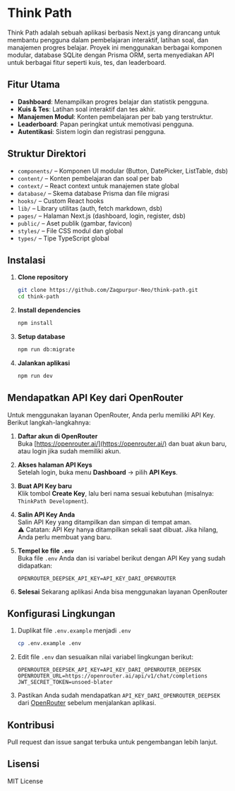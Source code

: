 # Think Path

Think Path adalah sebuah aplikasi berbasis Next.js yang dirancang untuk membantu pengguna dalam pembelajaran interaktif, latihan soal, dan manajemen progres belajar. Proyek ini menggunakan berbagai komponen modular, database SQLite dengan Prisma ORM, serta menyediakan API untuk berbagai fitur seperti kuis, tes, dan leaderboard.

## Fitur Utama
- **Dashboard**: Menampilkan progres belajar dan statistik pengguna.
- **Kuis & Tes**: Latihan soal interaktif dan tes akhir.
- **Manajemen Modul**: Konten pembelajaran per bab yang terstruktur.
- **Leaderboard**: Papan peringkat untuk memotivasi pengguna.
- **Autentikasi**: Sistem login dan registrasi pengguna.

## Struktur Direktori
- `components/` – Komponen UI modular (Button, DatePicker, ListTable, dsb)
- `content/` – Konten pembelajaran dan soal per bab
- `context/` – React context untuk manajemen state global
- `database/` – Skema database Prisma dan file migrasi
- `hooks/` – Custom React hooks
- `lib/` – Library utilitas (auth, fetch markdown, dsb)
- `pages/` – Halaman Next.js (dashboard, login, register, dsb)
- `public/` – Aset publik (gambar, favicon)
- `styles/` – File CSS modul dan global
- `types/` – Tipe TypeScript global

## Instalasi
1. **Clone repository**
    ```bash
    git clone https://github.com/Zaqpurpur-Neo/think-path.git
    cd think-path
    ```
2. **Install dependencies**
    ```bash
    npm install
    ```
3. **Setup database**
    ```bash
    npm run db:migrate
    ```
4. **Jalankan aplikasi**
    ```bash
    npm run dev
    ```

## Mendapatkan API Key dari OpenRouter

Untuk menggunakan layanan OpenRouter, Anda perlu memiliki API Key. Berikut langkah-langkahnya:

1. **Daftar akun di OpenRouter**  
   Buka [https://openrouter.ai/](https://openrouter.ai/) dan buat akun baru, atau login jika sudah memiliki akun.

2. **Akses halaman API Keys**  
   Setelah login, buka menu **Dashboard** → pilih **API Keys**.

3. **Buat API Key baru**  
   Klik tombol **Create Key**, lalu beri nama sesuai kebutuhan (misalnya: `ThinkPath Development`).

4. **Salin API Key Anda**  
   Salin API Key yang ditampilkan dan simpan di tempat aman.  
   ⚠️ Catatan: API Key hanya ditampilkan sekali saat dibuat. Jika hilang, Anda perlu membuat yang baru.

5. **Tempel ke file `.env`**  
   Buka file `.env` Anda dan isi variabel berikut dengan API Key yang sudah didapatkan:

   ```env
   OPENROUTER_DEEPSEK_API_KEY=API_KEY_DARI_OPENROUTER
6. **Selesai**
   Sekarang aplikasi Anda bisa menggunakan layanan OpenRouter

## Konfigurasi Lingkungan

1. Duplikat file `.env.example` menjadi `.env`
    ```bash
    cp .env.example .env
    ```

2. Edit file `.env` dan sesuaikan nilai variabel lingkungan berikut:

    ```env
    OPENROUTER_DEEPSEK_API_KEY=API_KEY_DARI_OPENROUTER_DEEPSEK
    OPENROUTER_URL=https://openrouter.ai/api/v1/chat/completions
    JWT_SECRET_TOKEN=unsoed-blater
    ```

3. Pastikan Anda sudah mendapatkan `API_KEY_DARI_OPENROUTER_DEEPSEK` dari [OpenRouter](https://openrouter.ai/) sebelum menjalankan aplikasi.

## Kontribusi
Pull request dan issue sangat terbuka untuk pengembangan lebih lanjut.

## Lisensi
MIT License